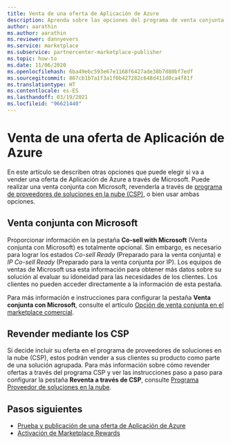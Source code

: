```yaml
---
title: Venta de una oferta de Aplicación de Azure
description: Aprenda sobre las opciones del programa de venta conjunta con Microsoft y reventa mediante proveedores de soluciones en la nube (CSP) para su oferta de Aplicación de Azure en el marketplace comercial de Microsoft.
author: aarathin
ms.author: aarathin
ms.reviewer: dannyevers
ms.service: marketplace
ms.subservice: partnercenter-marketplace-publisher
ms.topic: how-to
ms.date: 11/06/2020
ms.openlocfilehash: 6ba49ebc593e67e1168f6427ade38b7d80bf7edf
ms.sourcegitcommit: 867cb1b7a1f3a1f0b427282c648d411d0ca4f81f
ms.translationtype: HT
ms.contentlocale: es-ES
ms.lasthandoff: 03/19/2021
ms.locfileid: "96621440"
---
```

# <a name="how-to-sell-your-azure-application-offer"></a>Venta de una oferta de Aplicación de Azure

En este artículo se describen otras opciones que puede elegir si va a vender una oferta de Aplicación de Azure a través de Microsoft. Puede realizar una venta conjunta con Microsoft, revenderla a través de [programa de proveedores de soluciones en la nube (CSP)](cloud-solution-providers.md), o bien usar ambas opciones.

## <a name="co-sell-with-microsoft"></a>Venta conjunta con Microsoft

Proporcionar información en la pestaña **Co-sell with Microsoft** (Venta conjunta con Microsoft) es totalmente opcional. Sin embargo, es necesario para lograr los estados _Co-sell Ready_ (Preparado para la venta conjunta) e _IP Co-sell Ready_ (Preparado para la venta conjunta por IP). Los equipos de ventas de Microsoft usa esta información para obtener más datos sobre su solución al evaluar su idoneidad para las necesidades de los clientes. Los clientes no pueden acceder directamente a la información de esta pestaña.

Para más información e instrucciones para configurar la pestaña **Venta conjunta con Microsoft**, consulte el artículo [Opción de venta conjunta en el marketplace comercial](commercial-marketplace-co-sell.md).

## <a name="resell-through-csps"></a>Revender mediante los CSP

Si decide incluir su oferta en el programa de proveedores de soluciones en la nube (CSP), estos podrán vender a sus clientes su producto como parte de una solución agrupada. Para más información sobre cómo revender ofertas a través del programa CSP y ver las instrucciones paso a paso para configurar la pestaña **Reventa a través de CSP**, consulte [Programa Proveedor de soluciones en la nube](cloud-solution-providers.md).

## <a name="next-steps"></a>Pasos siguientes

- [Prueba y publicación de una oferta de Aplicación de Azure](create-new-azure-apps-offer-test-publish.md)
- [Activación de Marketplace Rewards](partner-center-portal/marketplace-rewards.md)
